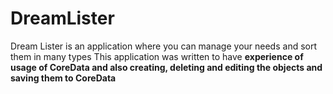 # DreamLister
<h>Dream Lister</h> is an application where you can manage your needs and sort them in many types
This application was written to have <b>experience of usage of CoreData and also 
creating, deleting and editing the objects and saving them to CoreData</b>
